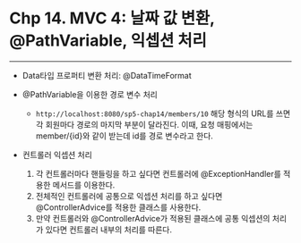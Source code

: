 # Chp 14. MVC 4: 날짜 값 변환, @PathVariable, 익셉션 처리

---

- Data타입 프로퍼티 변환 처리: @DataTimeFormat

- @PathVariable을 이용한 경로 변수 처리<br>
    - ```http://localhost:8080/sp5-chap14/members/10```
      해당 형식의 URL를 쓰면 각 회원마다 경로의 마지막 부분이 달라진다. 이때, 요청 매핑에서는 member/{id}와 같이 받는데 id를 경로 변수라고 한다.<br>

- 컨트롤러 익셉션 처리
    1. 각 컨트롤러마다 핸들링을 하고 싶다면 컨트롤러에 @ExceptionHandler를 적용한 메서드를 이용한다.
    2. 전체적인 컨트롤러에 공통으로 익셉션 처리를 하고 싶다면 @ControllerAdvice를 적용한 클래스를 사용한다.
    3. 만약 컨트롤러와 @ControllerAdvice가 적용된 클래스에 공통 익셉션의 처리가 있다면 컨트롤러 내부의 처리를 따른다.
